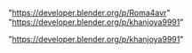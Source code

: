 "https://developer.blender.org/p/Roma4avr"
"https://developer.blender.org/p/khanjoya9991"
 
"https://developer.blender.org/p/khanjoya9991"
 
